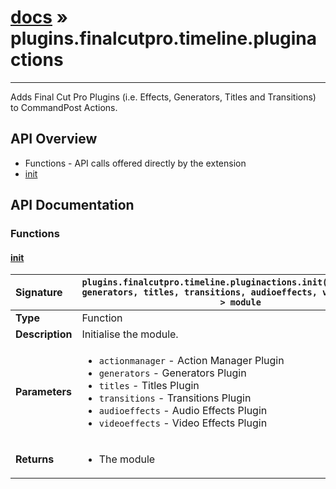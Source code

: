 # [docs](index.md) » plugins.finalcutpro.timeline.pluginactions
---

Adds Final Cut Pro Plugins (i.e. Effects, Generators, Titles and Transitions) to CommandPost Actions.

## API Overview
* Functions - API calls offered directly by the extension
 * [init](#init)

## API Documentation

### Functions

#### [init](#init)
| <span style="float: left;">**Signature**</span> | <span style="float: left;">`plugins.finalcutpro.timeline.pluginactions.init(actionmanager, generators, titles, transitions, audioeffects, videoeffects) -> module` </span>                                                          |
| -----------------------------------------------------|---------------------------------------------------------------------------------------------------------|
| **Type**                                             | Function |
| **Description**                                      | Initialise the module. |
| **Parameters**                                       | <ul><li><code>actionmanager</code> - Action Manager Plugin</li><li><code>generators</code> - Generators Plugin</li><li><code>titles</code> - Titles Plugin</li><li><code>transitions</code> - Transitions Plugin</li><li><code>audioeffects</code> - Audio Effects Plugin</li><li><code>videoeffects</code> - Video Effects Plugin</li></ul> |
| **Returns**                                          | <ul><li>The module</li></ul> |

